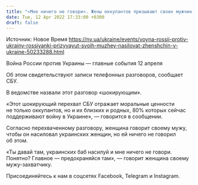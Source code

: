 ```yaml
---
title: "«Мне ничего не говори». Жены оккупантов призывают своих мужчин насиловать украинских женщин — СБУ"
date: Tue, 12 Apr 2022 17:33:00 +0300
draft: false
---
```

Источник: Новое Время https://nv.ua/ukraine/events/voyna-rossii-protiv-ukrainy-rossiyanki-prizyvayut-svoih-muzhey-nasilovat-zhenshchin-v-ukraine-50233288.html


Война России против Украины — главные события 12 апреля

 Об этом свидетельствуют записи телефонных разговоров, сообщает СБУ.

В ведомстве назвали этот разговор «шокирующим».

«Этот шокирующий перехват СБУ отражает моральные ценности не только оккупантов, но и их близких и родных, 80% которых сейчас поддерживают войну в Украине», — говорится в сообщении.

Согласно перехваченному разговору, женщина говорит своему мужу, чтобы он насиловал украинских женщин, но ей ничего не говорил об этом.

«Ты давай там, украинских баб насилуй и мне ничего не говори. Понятно? Главное — предохраняйся там», — говорит женщина своему мужу-захватчику.

Присоединяйтесь к нам в соцсетях Facebook, Telegram и Instagram.
